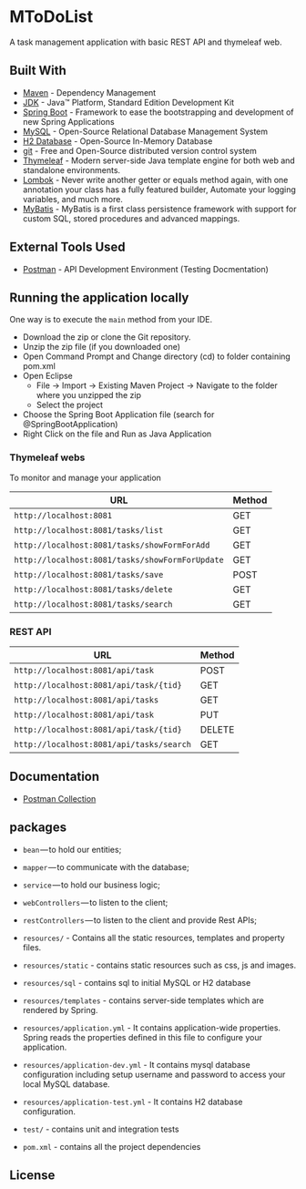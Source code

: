# MToDoList

A task management application with basic REST API and thymeleaf web.

## Built With

* 	[Maven](https://maven.apache.org/) - Dependency Management
* 	[JDK](http://www.oracle.com/technetwork/java/javase/downloads/jdk8-downloads-2133151.html) - Java™ Platform, Standard Edition Development Kit 
* 	[Spring Boot](https://spring.io/projects/spring-boot) - Framework to ease the bootstrapping and development of new Spring Applications
* 	[MySQL](https://www.mysql.com/) - Open-Source Relational Database Management System
* 	[H2 Database](https://www.h2database.com/html/main.html) - Open-Source In-Memory Database
* 	[git](https://git-scm.com/) - Free and Open-Source distributed version control system 
* 	[Thymeleaf](https://www.thymeleaf.org/) - Modern server-side Java template engine for both web and standalone environments.
* 	[Lombok](https://projectlombok.org/) - Never write another getter or equals method again, with one annotation your class has a fully featured builder, Automate your logging variables, and much more.
* 	[MyBatis](https://mybatis.org/mybatis-3/) - MyBatis is a first class persistence framework with support for custom SQL, stored procedures and advanced mappings.


## External Tools Used

* [Postman](https://www.getpostman.com/) - API Development Environment (Testing Docmentation)

## Running the application locally

One way is to execute the `main` method from your IDE.

- Download the zip or clone the Git repository.
- Unzip the zip file (if you downloaded one)
- Open Command Prompt and Change directory (cd) to folder containing pom.xml
- Open Eclipse 
   - File -> Import -> Existing Maven Project -> Navigate to the folder where you unzipped the zip
   - Select the project
- Choose the Spring Boot Application file (search for @SpringBootApplication)
- Right Click on the file and Run as Java Application

### Thymeleaf webs

To monitor and manage your application

|  URL |  Method |
|----------|--------------|
|`http://localhost:8081`  						         | GET |
|`http://localhost:8081/tasks/list`  		         | GET |
|`http://localhost:8081/tasks/showFormForAdd`  		| GET |
|`http://localhost:8081/tasks/showFormForUpdate`  	| GET |
|`http://localhost:8081/tasks/save`  		         | POST |
|`http://localhost:8081/tasks/delete`  		      | GET |
|`http://localhost:8081/tasks/search`  		      | GET |

### REST API

|  URL |  Method |
|----------|--------------|
|`http://localhost:8081/api/task`  						| POST |
|`http://localhost:8081/api/task/{tid}`  				| GET |
|`http://localhost:8081/api/tasks`  					| GET |
|`http://localhost:8081/api/task`  						| PUT |
|`http://localhost:8081/api/task/{tid}`  				| DELETE |
|`http://localhost:8081/api/tasks/search`  			| GET |

## Documentation

* [Postman Collection](https://www.getpostman.com/collections/5ce3eedc5306221d843e)

## packages

- `bean` — to hold our entities;
- `mapper` — to communicate with the database;
- `service` — to hold our business logic;
- `webControllers` — to listen to the client;
- `restControllers` — to listen to the client and provide Rest APIs;

- `resources/` - Contains all the static resources, templates and property files.
- `resources/static` - contains static resources such as css, js and images.
- `resources/sql` - contains sql to initial MySQL or H2 database
- `resources/templates` - contains server-side templates which are rendered by Spring.
- `resources/application.yml` - It contains application-wide properties. Spring reads the properties defined in this file to configure your application.
- `resources/application-dev.yml` - It contains mysql database configuration including setup username and password to access your local MySQL database.
- `resources/application-test.yml` - It contains H2 database configuration.
- `test/` - contains unit and integration tests

- `pom.xml` - contains all the project dependencies

## License
